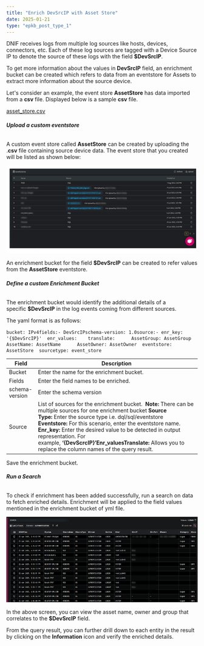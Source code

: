 ```yaml
---
title: "Enrich DevSrcIP with Asset Store"
date: 2025-01-21
type: "epkb_post_type_1"
---
```


  
DNIF receives logs from multiple log sources like hosts, devices, connectors, etc. Each of these log sources are tagged with a Device Source IP to denote the source of these logs with the field **$DevSrcIP**.

To get more information about the values in **DevSrcIP** field, an enrichment bucket can be created which refers to data from an eventstore for Assets to extract more information about the source device.

Let's consider an example, the event store **AssetStore** has data imported from a **csv** file. Displayed below is a sample **csv** file.  
  
[asset\_store.csv](https://m.dnif.it/hubfs/asset_store.csv)

###### **Upload a custom eventstore**

A custom event store called **AssetStore** can be created by uploading the .**csv** file containing source device data. The event store that you created will be listed as shown below:  

![](./IMAGES-Enrich%20DevSrcIP%20with%20Asset%20Store/Enrich-DevSrcIP-with-Asset-Store-1.webp)

An enrichment bucket for the field **$DevSrcIP** can be created to refer values from the **AssetStore** eventstore.

###### **Define a custom Enrichment Bucket**

The enrichment bucket would identify the additional details of a specific **$DevSrcIP** in the log events coming from different sources.

The yaml format is as follows:

```
bucket: IPv4fields:- DevSrcIPschema-version: 1.0source:- enr_key: '{$DevSrcIP}'  enr_values:    translate:      AssetGroup: AssetGroup      AssetName: AssetName      AssetOwner: AssetOwner  eventstore: AssetStore  sourcetype: event_store
```

| **Field** | **Description** |
| --- | --- |
| Bucket | Enter the name for the enrichment bucket. |
| Fields | Enter the field names to be enriched. |
| schema-version | Enter the schema version |
| Source | List of sources for the enrichment bucket.       **Note:** There can be multiple sources for one enrichment bucket   **Source Type:** Enter the source type i.e. dql/sql/eventstore   **Eventstore:** For this scenario, enter the eventstore name.   **Enr\_key:** Enter the desired value to be detected in output representation. For example, **‘{DevScrcIP}’Enr\_valuesTranslate:** Allows you to replace the column names of the query result. |

Save the enrichment bucket.

###### **Run a Search**

To check if enrichment has been added successfully, run a search on data to fetch enriched details. Enrichment will be applied to the field values mentioned in the enrichment bucket of yml file.  

![](./IMAGES-Enrich%20DevSrcIP%20with%20Asset%20Store/Enrich-DevSrcIP-with-Asset-Store-2.png)

In the above screen, you can view the asset name, owner and group that correlates to the **$DevSrcIP** field.

From the query result, you can further drill down to each entity in the result by clicking on the **Information** icon and verify the enriched details.

